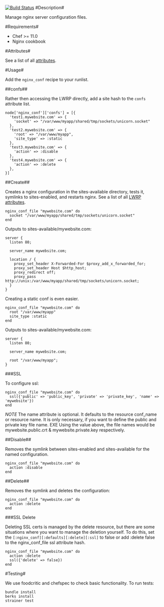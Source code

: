 [![Build Status](https://travis-ci.org/firebelly/chef-nginx_conf.png)](https://travis-ci.org/firebelly/chef-nginx_conf)
#Description#

Manage nginx server configuration files.


#Requirements#
 * Chef >= 11.0
 * Nginx cookbook


#Attributes#

See a list of all [attributes](https://github.com/firebelly/chef-nginx_conf/tree/master/attributes/default.rb).


#Usage#


Add the `nginx_conf` recipe to your runlist.


##confs##

Rather then accessing the LWRP directly, add a site hash to the `confs` attribute list.

    node['nginx_conf']['confs'] = [{
      'test1.mywebsite.com' => {
        'socket' => "/var/www/myapp/shared/tmp/sockets/unicorn.socket"
      },
      'test2.mywebsite.com' => {
        'root' => "/var/www/myapp",
        'site_type' => :static
      },
      'test3.mywebsite.com' => {
        'action' => :disable
      },
      'test4.mywebsite.com' => {
        'action' => :delete
      },
    }]

##Create##

Creates a nginx configuration in the sites-available directory, tests it, symlinks to sites-enabled, and restarts nginx.  See a list of all [LWRP attributes](https://github.com/firebelly/chef-nginx_conf/tree/master/resources/file.rb).

    nginx_conf_file "mywebsite.com" do
      socket "/var/www/myapp/shared/tmp/sockets/unicorn.socket"
    end

Outputs to sites-available/mywebsite.com:
  
    server {
      listen 80;

      server_name mywebsite.com;

      location / {
        proxy_set_header X-Forwarded-For $proxy_add_x_forwarded_for;
        proxy_set_header Host $http_host;
        proxy_redirect off;
        proxy_pass http://unix:/var/www/myapp/shared/tmp/sockets/unicorn.socket;
      }
    }

Creating a static conf is even easier.
  
    nginx_conf_file "mywebsite.com" do
      root "/var/www/myapp"
      site_type :static
    end

Outputs to sites-available/mywebsite.com:
    
    server {
      listen 80;

      server_name mywebsite.com;

      root "/var/www/myapp";
    }

###SSL

To configure ssl:

    nginx_conf_file "mywebsite.com" do
      ssl({'public' => 'public_key', 'private' => 'private_key', 'name' => 'mywebsite'})
    end

*NOTE* The name attribute is optional.  It defaults to the resource conf_name or resource name. It is only necessary, if you want to define the public and private key file name.  EXE Using the value above, the file names would be mywebsite.public.crt & mywebsite.private.key respectively.


##Disable##

Removes the symlink between sites-enabled and sites-available for the named configuration.

    nginx_conf_file "mywebsite.com" do
      action :disable
    end

##Delete##

Removes the symlink and deletes the configuration:

    nginx_conf_file "mywebsite.com" do
      action :delete
    end

###SSL Delete

Deleting SSL certs is managed by the delete resource, but there are some situations where you want to manage the deletion yourself.  To do this, set the `[:nginx_conf][:defaults][:delete][:ssl]` to false or add :delete false to the nginx_conf_file ssl attribute hash.

    nginx_conf_file "mywebsite.com" do
      action :delete
      ssl({'delete' => false})
    end


#Testing#

We use foodcritic and chefspec to check basic functionality.  To run tests:

    bundle install
    berks install
    strainer test